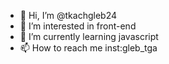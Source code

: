 - 👋 Hi, I’m @tkachgleb24
- 👀 I’m interested in front-end
- 🌱 I’m currently learning javascript
- 📫 How to reach me inst:gleb_tga

